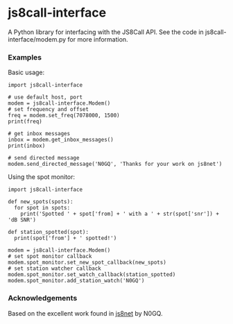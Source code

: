 # js8call-interface

A Python library for interfacing with the JS8Call API. See the code in js8call-interface/modem.py for more information.

### Examples

Basic usage:
```
import js8call-interface

# use default host, port
modem = js8call-interface.Modem()
# set frequency and offset
freq = modem.set_freq(7078000, 1500)
print(freq)

# get inbox messages
inbox = modem.get_inbox_messages()
print(inbox)

# send directed message
modem.send_directed_message('N0GQ', 'Thanks for your work on js8net')
```

Using the spot monitor:
```
import js8call-interface

def new_spots(spots):
  for spot in spots:
    print('Spotted ' + spot['from] + ' with a ' + str(spot['snr']) + 'dB SNR')
    
def station_spotted(spot):
  print(spot['from'] + ' spotted!')
    
modem = js8call-interface.Modem()
# set spot monitor callback
modem.spot_monitor.set_new_spot_callback(new_spots)
# set station watcher callback
modem.spot_monitor.set_watch_callback(station_spotted)
modem.spot_monitor.add_station_watch('N0GQ')
```

### Acknowledgements

Based on the excellent work found in [js8net](https://github.com/jfrancis42/js8net) by N0GQ.
